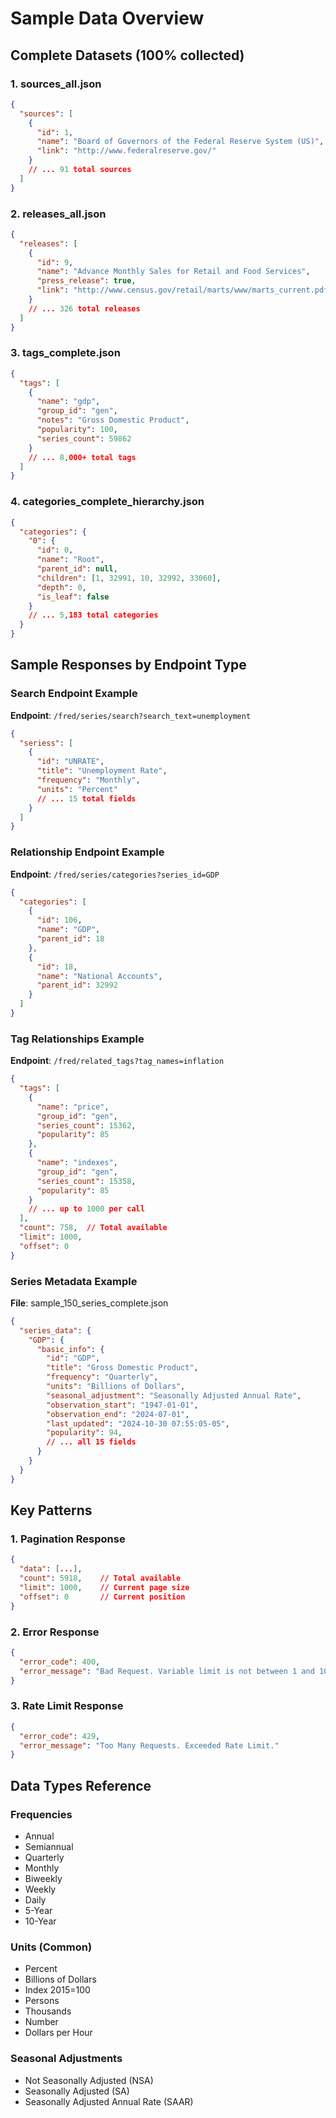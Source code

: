 # Sample Data Overview

## Complete Datasets (100% collected)

### 1. sources_all.json
```json
{
  "sources": [
    {
      "id": 1,
      "name": "Board of Governors of the Federal Reserve System (US)",
      "link": "http://www.federalreserve.gov/"
    }
    // ... 91 total sources
  ]
}
```

### 2. releases_all.json
```json
{
  "releases": [
    {
      "id": 9,
      "name": "Advance Monthly Sales for Retail and Food Services",
      "press_release": true,
      "link": "http://www.census.gov/retail/marts/www/marts_current.pdf"
    }
    // ... 326 total releases
  ]
}
```

### 3. tags_complete.json
```json
{
  "tags": [
    {
      "name": "gdp",
      "group_id": "gen",
      "notes": "Gross Domestic Product",
      "popularity": 100,
      "series_count": 59862
    }
    // ... 8,000+ total tags
  ]
}
```

### 4. categories_complete_hierarchy.json
```json
{
  "categories": {
    "0": {
      "id": 0,
      "name": "Root",
      "parent_id": null,
      "children": [1, 32991, 10, 32992, 33060],
      "depth": 0,
      "is_leaf": false
    }
    // ... 5,183 total categories
  }
}
```

## Sample Responses by Endpoint Type

### Search Endpoint Example
**Endpoint**: `/fred/series/search?search_text=unemployment`
```json
{
  "seriess": [
    {
      "id": "UNRATE",
      "title": "Unemployment Rate",
      "frequency": "Monthly",
      "units": "Percent"
      // ... 15 total fields
    }
  ]
}
```

### Relationship Endpoint Example
**Endpoint**: `/fred/series/categories?series_id=GDP`
```json
{
  "categories": [
    {
      "id": 106,
      "name": "GDP",
      "parent_id": 18
    },
    {
      "id": 18,
      "name": "National Accounts",
      "parent_id": 32992
    }
  ]
}
```

### Tag Relationships Example
**Endpoint**: `/fred/related_tags?tag_names=inflation`
```json
{
  "tags": [
    {
      "name": "price",
      "group_id": "gen",
      "series_count": 15362,
      "popularity": 85
    },
    {
      "name": "indexes",
      "group_id": "gen", 
      "series_count": 15358,
      "popularity": 85
    }
    // ... up to 1000 per call
  ],
  "count": 758,  // Total available
  "limit": 1000,
  "offset": 0
}
```

### Series Metadata Example
**File**: sample_150_series_complete.json
```json
{
  "series_data": {
    "GDP": {
      "basic_info": {
        "id": "GDP",
        "title": "Gross Domestic Product",
        "frequency": "Quarterly",
        "units": "Billions of Dollars",
        "seasonal_adjustment": "Seasonally Adjusted Annual Rate",
        "observation_start": "1947-01-01",
        "observation_end": "2024-07-01",
        "last_updated": "2024-10-30 07:55:05-05",
        "popularity": 94,
        // ... all 15 fields
      }
    }
  }
}
```

## Key Patterns

### 1. Pagination Response
```json
{
  "data": [...],
  "count": 5918,    // Total available
  "limit": 1000,    // Current page size
  "offset": 0       // Current position
}
```

### 2. Error Response
```json
{
  "error_code": 400,
  "error_message": "Bad Request. Variable limit is not between 1 and 1000."
}
```

### 3. Rate Limit Response
```json
{
  "error_code": 429,
  "error_message": "Too Many Requests. Exceeded Rate Limit."
}
```

## Data Types Reference

### Frequencies
- Annual
- Semiannual  
- Quarterly
- Monthly
- Biweekly
- Weekly
- Daily
- 5-Year
- 10-Year

### Units (Common)
- Percent
- Billions of Dollars
- Index 2015=100
- Persons
- Thousands
- Number
- Dollars per Hour

### Seasonal Adjustments
- Not Seasonally Adjusted (NSA)
- Seasonally Adjusted (SA)
- Seasonally Adjusted Annual Rate (SAAR)